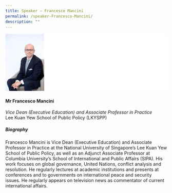```yaml
---
title: Speaker – Francesco Mancini
permalink: /speaker-Francesco-Mancini/
description: ""
---
```

![](/images/Speakers/Francesco%20Mancini.jpg)

#### **Mr Francesco Mancini**

*Vice Dean (Executive Education) and Associate Professor in Practice*  
Lee Kuan Yew School of Public Policy (LKYSPP)

##### **Biography**
Francesco Mancini is Vice Dean (Executive Education) and Associate Professor in Practice at the National University of Singapore’s Lee Kuan Yew School of Public Policy, as well as an Adjunct Associate Professor at Columbia University’s School of International and Public Affairs (SIPA). His work focuses on global governance, United Nations, conflict analysis and resolution. He regularly lectures at academic institutions and presents at conferences and to governments on international peace and security issues. He regularly appears on television news as commentator of current international affairs. 